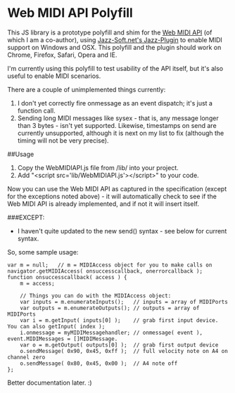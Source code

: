 # Web MIDI API Polyfill

This JS library is a prototype polyfill and shim for the [Web MIDI API](https://dvcs.w3.org/hg/audio/raw-file/tip/midi/specification.html) (of which I am a co-author), using [Jazz-Soft.net's Jazz-Plugin](http://jazz-soft.net/) to enable MIDI support on Windows and OSX.  This polyfill and the plugin should work on Chrome, Firefox, Safari, Opera and IE.

I'm currently using this polyfill to test usability of the API itself, but it's also useful to enable MIDI scenarios.

There are a couple of unimplemented things currently:

1. I don't yet correctly fire onmessage as an event dispatch; it's just a function call.
2. Sending long MIDI messages like sysex - that is, any message longer than 3 bytes - isn't yet supported.  Likewise, timestamps on send are currently unsupported, although it is next on my list to fix (although the timing will not be very precise).

##Usage

1. Copy the WebMIDIAPI.js file from /lib/ into your project.  
2. Add "&lt;script src='lib/WebMIDIAPI.js'>&lt;/script>" to your code.

Now you can use the Web MIDI API as captured in the specification (except for the exceptions noted above) - it will automatically check to see if the Web MIDI API is already implemented, and if not it will insert itself.

###EXCEPT:
- I haven't quite updated to the new send() syntax - see below for current syntax.

So, some sample usage: 

	var m = null;   // m = MIDIAccess object for you to make calls on
    navigator.getMIDIAccess( onsuccesscallback, onerrorcallback );
    function onsuccesscallback( access ) { 
    	m = access;

    	// Things you can do with the MIDIAccess object:
	    var inputs = m.enumerateInputs();   // inputs = array of MIDIPorts
	    var outputs = m.enumerateOutputs(); // outputs = array of MIDIPorts
	    var i = m.getInput( inputs[0] );    // grab first input device.  You can also getInput( index );
	    i.onmessage = myMIDIMessagehandler;	// onmessage( event ), event.MIDIMessages = []MIDIMessage.
	    var o = m.getOutput( outputs[0] );  // grab first output device
	    o.sendMessage( 0x90, 0x45, 0xff );  // full velocity note on A4 on channel zero
	    o.sendMessage( 0x80, 0x45, 0x00 );  // A4 note off
	};
Better documentation later.  :)
